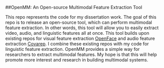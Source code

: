 ##OpenMM: An Open-source Multimodal Feature Extraction Tool

This repo represents the code for my dissertation work. The goal of this repo is to release an open-source tool, which can perform multimodal feature extraction. In other words, this tool will allow you to easily extract video, audio, and linguistic features all at once. This tool builds upon existing repos for visual feature extraction [OpenFace](https://github.com/TadasBaltrusaitis/OpenFace) and audio feature extraction [Covarep](https://github.com/covarep/covarep). I combine these existing repos with my code for linguistic feature extraction. OpenMM provides a simple way for researchers to extract multimodal features. My hope is that this will help promote more interest and research in building multimodal systems. 

